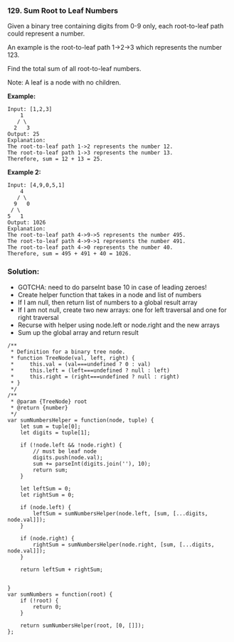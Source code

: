 ### 129. Sum Root to Leaf Numbers

Given a binary tree containing digits from 0-9 only, each root-to-leaf path could represent a number.

An example is the root-to-leaf path 1->2->3 which represents the number 123.

Find the total sum of all root-to-leaf numbers.

Note: A leaf is a node with no children.

**Example:**
```
Input: [1,2,3]
    1
   / \
  2   3
Output: 25
Explanation:
The root-to-leaf path 1->2 represents the number 12.
The root-to-leaf path 1->3 represents the number 13.
Therefore, sum = 12 + 13 = 25.
```

**Example 2:**
```
Input: [4,9,0,5,1]
    4
   / \
  9   0
 / \
5   1
Output: 1026
Explanation:
The root-to-leaf path 4->9->5 represents the number 495.
The root-to-leaf path 4->9->1 represents the number 491.
The root-to-leaf path 4->0 represents the number 40.
Therefore, sum = 495 + 491 + 40 = 1026.
```

### Solution:
- GOTCHA: need to do parseInt base 10 in case of leading zeroes!
- Create helper function that takes in a node and list of numbers
- If I am null, then return list of numbers to a global result array
- If I am not null, create two new arrays: one for left traversal and one for right traversal
- Recurse with helper using node.left or node.right and the new arrays
- Sum up the global array and return result

```
/**
 * Definition for a binary tree node.
 * function TreeNode(val, left, right) {
 *     this.val = (val===undefined ? 0 : val)
 *     this.left = (left===undefined ? null : left)
 *     this.right = (right===undefined ? null : right)
 * }
 */
/**
 * @param {TreeNode} root
 * @return {number}
 */
var sumNumbersHelper = function(node, tuple) {
    let sum = tuple[0];
    let digits = tuple[1];
    
    if (!node.left && !node.right) {
        // must be leaf node
        digits.push(node.val);
        sum += parseInt(digits.join(''), 10);
        return sum;
    }
    
    let leftSum = 0;
    let rightSum = 0;
    
    if (node.left) {
        leftSum = sumNumbersHelper(node.left, [sum, [...digits, node.val]]);
    }
    
    if (node.right) {
        rightSum = sumNumbersHelper(node.right, [sum, [...digits, node.val]]);
    }
    
    return leftSum + rightSum;
    
    
}
var sumNumbers = function(root) {
    if (!root) {
        return 0;
    }
    
    return sumNumbersHelper(root, [0, []]);
};
```
